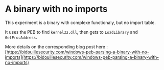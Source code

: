 # A binary with no imports

This experiment is a binary with complexe functionaly, but no import table.

It uses the PEB to find `kernel32.dll`, then gets to `LoadLibrary` and `GetProcAddress`.

More details on the corresponding blog post here : [https://bidouillesecurity.com/windows-peb-parsing-a-binary-with-no-imports](https://bidouillesecurity.com/windows-peb-parsing-a-binary-with-no-imports)
